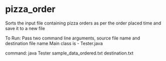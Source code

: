 # pizza_order
Sorts the input file containing pizza orders as per the order placed time and save it to a new file

To Run:
 Pass two command line arguments, source file name and destination file name
 Main class is - Tester.java
 
 command: java Tester sample_data_ordered.txt destination.txt
